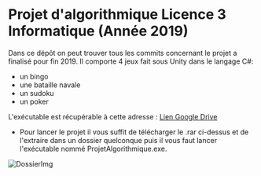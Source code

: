 # Projet d'algorithmique Licence 3 Informatique (Année 2019)
Dans ce dépôt on peut trouver tous les commits concernant le projet a finalisé pour fin 2019.
Il comporte 4 jeux fait sous Unity dans le langage C#:
- un bingo
- une bataille navale
- un sudoku
- un poker

L'exécutable est récupérable à cette adresse : [Lien Google Drive](https://drive.google.com/open?id=1JygkZ095fM3hZSUMkTpgzfdHTX19Sn8w)


* Pour lancer le projet il vous suffit de télécharger le .rar ci-dessus et de l'extraire dans un dossier quelconque puis il vous faut lancer l'exécutable nommé ProjetAlgorithmique.exe.

![DossierImg](https://i.imgur.com/OykkYc6.png)
